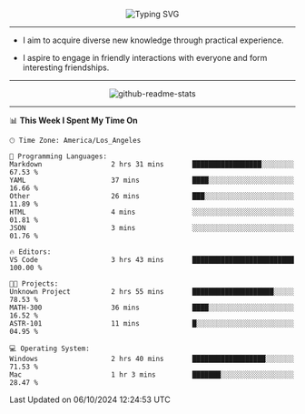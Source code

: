 <p align="center">
  <img src="https://readme-typing-svg.demolab.com?font=Fira+Code&weight=500&size=32&duration=2500&pause=1600&center=true&vCenter=true&random=false&width=1024&height=64&lines=Hi+there+%F0%9F%91%8B;I'm+delighted+you+could+make+it+here+%F0%9F%8E%89;I'm+Harry%2C+a+college+student+still+finding+my+way" alt="Typing SVG" />
</p>


---


- I aim to acquire diverse new knowledge through practical experience.

- I aspire to engage in friendly interactions with everyone and form interesting friendships.


---


<p align="center">
  <img src="https://github-readme-stats.vercel.app/api?username=Harry-Jing&show_icons=true" alt="github-readme-stats"/>
</p>


---

<!--START_SECTION:waka-->
📊 **This Week I Spent My Time On** 

```text
🕑︎ Time Zone: America/Los_Angeles

💬 Programming Languages: 
Markdown                 2 hrs 31 mins       █████████████████░░░░░░░░   67.53 % 
YAML                     37 mins             ████░░░░░░░░░░░░░░░░░░░░░   16.66 % 
Other                    26 mins             ███░░░░░░░░░░░░░░░░░░░░░░   11.89 % 
HTML                     4 mins              ░░░░░░░░░░░░░░░░░░░░░░░░░   01.81 % 
JSON                     3 mins              ░░░░░░░░░░░░░░░░░░░░░░░░░   01.76 % 

🔥 Editors: 
VS Code                  3 hrs 43 mins       █████████████████████████   100.00 % 

🐱‍💻 Projects: 
Unknown Project          2 hrs 55 mins       ████████████████████░░░░░   78.53 % 
MATH-300                 36 mins             ████░░░░░░░░░░░░░░░░░░░░░   16.52 % 
ASTR-101                 11 mins             █░░░░░░░░░░░░░░░░░░░░░░░░   04.95 % 

💻 Operating System: 
Windows                  2 hrs 40 mins       ██████████████████░░░░░░░   71.53 % 
Mac                      1 hr 3 mins         ███████░░░░░░░░░░░░░░░░░░   28.47 % 
```


 Last Updated on 06/10/2024 12:24:53 UTC
<!--END_SECTION:waka-->
